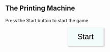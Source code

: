 <head>
    <script type="text/javascript" src="https://markchenyutian.github.io/Markchen_Blog/ComputerScience3_Homework/Homework03.js"></script>
</head>
<style>
    button{
        transition: 0.2s;
        background-color: #F2FCFA;
        border:none;
        padding: 15px 32px;
        box-shadow: 2px 2px 4px #bbbbbb;
        font-size: 24px;
    }
    button:hover{
        transition: 0.2s;
        background-color: #DDF6F3;
        padding: 15px 32px;
        border:none;
        box-shadow: 1px 1px 2px #bbbbbb;
        font-size: 24px;
    }
</style>

## The Printing Machine

Press the Start button to start the game.

<center>
<button onclick='main();'>
    Start
</button>
</center>
